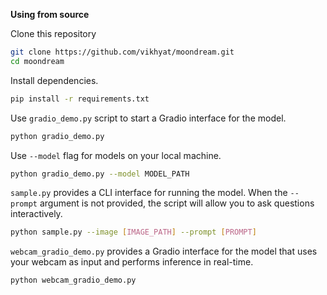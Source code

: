 **Using from source**

Clone this repository
```bash
git clone https://github.com/vikhyat/moondream.git
cd moondream
```

Install dependencies.
```bash
pip install -r requirements.txt
```

Use `gradio_demo.py` script to start a Gradio interface for the model.

```bash
python gradio_demo.py
```

Use `--model` flag for models on your local machine.

```bash
python gradio_demo.py --model MODEL_PATH
```

`sample.py` provides a CLI interface for running the model. When the `--prompt` argument is not provided, the script will allow you to ask questions interactively.

```bash
python sample.py --image [IMAGE_PATH] --prompt [PROMPT]
```

`webcam_gradio_demo.py` provides a Gradio interface for the model that uses your webcam as input and performs inference in real-time.

```bash
python webcam_gradio_demo.py
```
